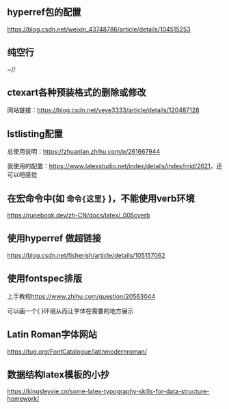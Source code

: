 
## hyperref包的配置

https://blog.csdn.net/weixin_43748786/article/details/104515253

## 纯空行

~//

## ctexart各种预装格式的删除或修改

网站链接：<https://blog.csdn.net/yeye3333/article/details/120487128>

## lstlisting配置

总使用说明：<https://zhuanlan.zhihu.com/p/261667944>

我使用的配置：<https://www.latexstudio.net/index/details/index/mid/2621>，还可以吧感觉

##  在宏命令中(如 `命令{这里}`  )，不能使用verb环境

<https://runebook.dev/zh-CN/docs/latex/_005cverb>

## 使用hyperref 做超链接

<https://blog.csdn.net/fisherish/article/details/105157062>

## 使用fontspec排版

上手教程<https://www.zhihu.com/question/20563044>

可以画一个{ }环境从而让字体在需要的地方展示

## Latin Roman字体网站

<https://tug.org/FontCatalogue/latinmodernroman/>

## 数据结构latex模板的小抄

<https://kingsleyxie.cn/some-latex-typography-skills-for-data-structure-homework/>

